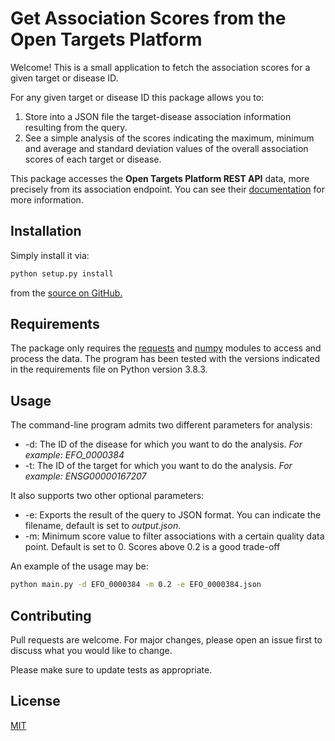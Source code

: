 
# Get Association Scores from the Open Targets Platform

Welcome! This is a small application to fetch the association scores for a given target or disease ID.

For any given target or disease ID this package allows you to:

1. Store into a JSON file the target-disease association information resulting from the query.
2. See a simple analysis of the scores indicating the maximum, minimum and average and standard deviation values of the overall association scores of each target or disease.

This package accesses the **Open Targets Platform REST API** data, more precisely from its association endpoint. You can see their [documentation](https://docs.targetvalidation.org/programmatic-access/rest-api) for more information. 

## Installation 

Simply install it via:

```bash
python setup.py install
```

from the [source on GitHub.]()

## Requirements

The package only requires the [requests](https://requests.readthedocs.io/en/master/) and [numpy](https://numpy.org/doc/stable/) modules to access and process the data. The program has been tested with the versions indicated in the requirements file on Python version 3.8.3.

## Usage

The command-line program admits two different parameters for analysis:

- -d: The ID of the disease for which you want to do the analysis. *For example: EFO_0000384*
- -t: The ID of the target for which you want to do the analysis. *For example: ENSG00000167207*

It also supports two other optional parameters:

- -e: Exports the result of the query to JSON format. You can indicate the filename, default is set to *output.json*.
- -m: Minimum score value to filter associations with a certain quality data point. Default is set to 0. Scores above 0.2 is a good trade-off
  
An example of the usage may be:

```bash
python main.py -d EFO_0000384 -m 0.2 -e EFO_0000384.json
```

## Contributing
Pull requests are welcome. For major changes, please open an issue first to discuss what you would like to change.

Please make sure to update tests as appropriate.

## License
[MIT](https://choosealicense.com/licenses/mit/)


